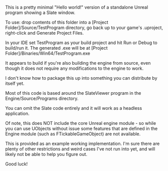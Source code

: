 This is a pretty minimal "Hello world!" version of a standalone Unreal program showing a Slate window.

To use: drop contents of this folder into a [Project Folder]/Source/TestProgram directory, go back up to your game's .uproject, right-click and Generate Project Files.

In your IDE set TestProgram as your build project and hit Run or Debug to build/run it. The generated .exe will be at [Project Folder]/Binaries/Win64/TestProgram.exe

It appears to build if you're also building the engine from source, even though it does not require any modifications to the engine to work.

I don't know how to package this up into something you can distribute by itself yet.

Most of this code is based around the SlateViewer program in the Engine/Source/Programs directory.

You can omit the Slate code entirely and it will work as a headless application.

Of note, this does NOT include the core Unreal engine module - so while you can use UObjects without issue some features that are defined in the Engine module (such as FTickableGameObject) are not available.

This is provided as an example working implementation. I'm sure there are plenty of other restrictions and weird cases I've not run into yet, and will likely not be able to help you figure out.

Good luck!

